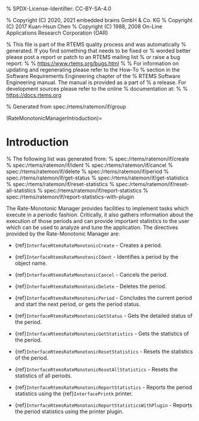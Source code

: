 % SPDX-License-Identifier: CC-BY-SA-4.0

% Copyright (C) 2020, 2021 embedded brains GmbH & Co. KG
% Copyright (C) 2017 Kuan-Hsun Chen
% Copyright (C) 1988, 2008 On-Line Applications Research Corporation (OAR)

% This file is part of the RTEMS quality process and was automatically
% generated.  If you find something that needs to be fixed or
% worded better please post a report or patch to an RTEMS mailing list
% or raise a bug report:
%
% https://www.rtems.org/bugs.html
%
% For information on updating and regenerating please refer to the How-To
% section in the Software Requirements Engineering chapter of the
% RTEMS Software Engineering manual.  The manual is provided as a part of
% a release.  For development sources please refer to the online
% documentation at:
%
% https://docs.rtems.org

% Generated from spec:/rtems/ratemon/if/group

(RateMonotonicManagerIntroduction)=

# Introduction

% The following list was generated from:
% spec:/rtems/ratemon/if/create
% spec:/rtems/ratemon/if/ident
% spec:/rtems/ratemon/if/cancel
% spec:/rtems/ratemon/if/delete
% spec:/rtems/ratemon/if/period
% spec:/rtems/ratemon/if/get-status
% spec:/rtems/ratemon/if/get-statistics
% spec:/rtems/ratemon/if/reset-statistics
% spec:/rtems/ratemon/if/reset-all-statistics
% spec:/rtems/ratemon/if/report-statistics
% spec:/rtems/ratemon/if/report-statistics-with-plugin

The Rate-Monotonic Manager provides facilities to implement tasks which execute
in a periodic fashion. Critically, it also gathers information about the
execution of those periods and can provide important statistics to the user
which can be used to analyze and tune the application. The directives provided
by the Rate-Monotonic Manager are:

- {ref}`InterfaceRtemsRateMonotonicCreate` - Creates a period.

- {ref}`InterfaceRtemsRateMonotonicIdent` - Identifies a period by the object
  name.

- {ref}`InterfaceRtemsRateMonotonicCancel` - Cancels the period.

- {ref}`InterfaceRtemsRateMonotonicDelete` - Deletes the period.

- {ref}`InterfaceRtemsRateMonotonicPeriod` - Concludes the current period and
  start the next period, or gets the period status.

- {ref}`InterfaceRtemsRateMonotonicGetStatus` - Gets the detailed status of the
  period.

- {ref}`InterfaceRtemsRateMonotonicGetStatistics` - Gets the statistics of the
  period.

- {ref}`InterfaceRtemsRateMonotonicResetStatistics` - Resets the statistics of
  the period.

- {ref}`InterfaceRtemsRateMonotonicResetAllStatistics` - Resets the statistics
  of all periods.

- {ref}`InterfaceRtemsRateMonotonicReportStatistics` - Reports the period
  statistics using the {ref}`InterfacePrintk` printer.

- {ref}`InterfaceRtemsRateMonotonicReportStatisticsWithPlugin` - Reports the
  period statistics using the printer plugin.
